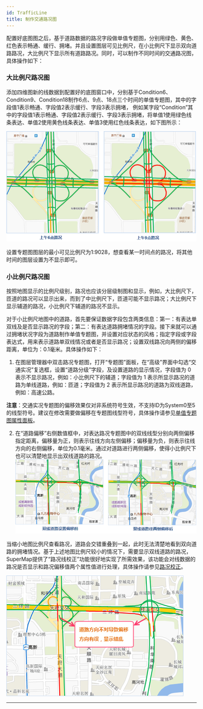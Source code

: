 ```yaml
---
id: TrafficLine
title: 制作交通路况图
---
```

配置好底图图之后，基于道路数据的路况字段做单值专题图，分别用绿色、黄色、红色表示畅通、缓行、拥堵。并且设置图层可见比例尺，在小比例尺下显示双向道路路况，大比例尺下显示所有道路路况。同时，可以制作不同时间的交通路况图，具体操作如下：

### 大比例尺路况图

添加四维图新的线数据到配置好的底图窗口中，分别基于Condition6、Condition9、Condition18制作6点、9点、18点三个时间的单值专题图，其中的字段值1表示畅通、字段值2表示缓行、字段3表示拥堵，
例如某字段“Condition”其中的字段值1表示畅通、字段值2表示缓行、字段3表示拥堵，将单值1使用绿色线条表达、单值2使用黄色线条表达、单值3使用红色线条表达，如下图所示：

![](img/LargeScale.png)  

  
设置专题图图层的最小可见比例尺为1:9028，想查看某一时间点的路况，将其他时间的图层设置为不显示即可。

### 小比例尺路况图

按照地图显示的比例尺级别，路况也应该分层级制图和显示，例如，大比例尺下，匝道的路况可以显示出来，而到了中比例尺下，匝道可能不显示路况；大比例尺下显示辅道的路况，小比例尺下辅道的路况不显示。

对于小比例尺地图中的道路，首先要保证数据字段包含两类信息：第一：有表达单双线及是否显示路况的字段；第二：有表达道路拥堵情况的字段。接下来就可以通过拥堵状况字段为道路制作单值专题图，并设置对应状态的风格；指定字段或字段表达式，用来表示道路单双线情况或者是否显示路况；设置双线路况向两侧的偏移距离，单位为：0.1毫米。具体操作如下：

1. 在图层管理器中双击路况专题图，打开“专题图”面板，在“高级”界面中勾选“交通实况”复选框，设置“道路分级”字段，及设置道路的显示情况，字段值为 0 表示不显示路况，例如：小比例尺下的辅道；字段值为 1 表示所显示路况的道路为单线道路，例如：匝道；字段值为 2 表示所显示路况的道路为双线道路，例如：高速公路。 

**注意**：交通实况专题图的偏移效果仅对非系统符号生效，不支持ID为System0至5的线型符号。建议在修改需要做偏移在专题图线型符号，具体操作请参见[单值专题图属性面板](../../Mapping/UniqueValueMap/PropertiesDia)。

 2. 在“道路偏移”右侧数值框中，对表达路况专题图中的双线线型分别向两侧偏移指定距离，偏移量为正，则表示往线方向左侧偏移；偏移量为负，则表示往线方向的右侧偏移，单位为0.1毫米。通过对道路进行两侧偏移，使得小比例尺下也可以清楚地显示出双线道路的路况。 
![](img/Offset_1.png)  
 
  
当缩小地图比例尺查看路况，道路会交错重叠到一起，此时无法清楚地看到双向道路的拥堵情况。基于上述地图比例尺较小的情况下，需要显示双线道路的路况，SuperMap提供了“路况线校正”功能很好地实现了所需效果，该功能会对线数据的路况是否显示和路况偏移值两个属性值进行处理，具体操作请参见[路况校正](TrafficLineRevise)。

![](img/Offset.png)  

---

